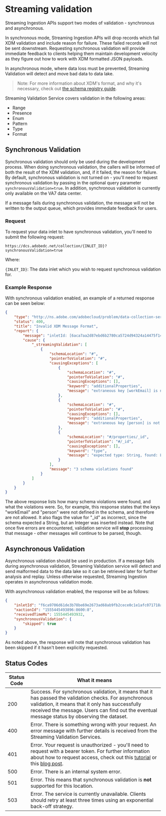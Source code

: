 # Streaming validation

Streaming Ingestion APIs support two modes of validation - synchronous and asynchronous.

In synchronous mode, Streaming Ingestion APIs will drop records which fail XDM validation and include reason for failure. These failed records will not be sent downstream. Requesting synchronous validation will provide immediate feedback to clients helping them maintain development velocity as they figure out how to work with XDM formatted JSON payloads. 

In asynchronous mode, where data loss must be prevented, Streaming Validation will detect and move bad data to data lake.

> Note: For more information about XDM's format, and why it's necessary, check out [the schema registry guide][xdminfo].

Streaming Validation Service covers validation in the following areas:
-  Range
-  Presence
-  Enum
-  Pattern
-  Type
-  Format

## Synchronous Validation

Synchronous validation should only be used during the development process. When doing synchronous validation, the callers will be informed of both the result of the XDM validation, and, if it failed, the reason for failure. By default, synchronous validation is not turned on - you'll need to request synchronous validation by passing in the optional query parameter `synchronousValidation=true`. In addition, synchronous validation is currently only available on the VA7 data center.

If a message fails during synchronous validation, the message will not be written to the output queue, which provides immediate feedback for users.

### Request

To request your data inlet to have synchronous validation, you'll need to submit the following request:

```shell
https://dcs.adobedc.net/collection/{INLET_ID}?synchronousValidation=true
```

Where:

`{INLET_ID}`: The data inlet which you wish to request synchronous validation for.

### Example Response

With synchronous validation enabled, an example of a returned response can be seen below:

```json
{
    "type": "http://ns.adobe.com/adobecloud/problem/data-collection-service/inlet",
    "status": 400,
    "title": "Invalid XDM Message Format",
    "report": {
        "message": "inletId: [6aca7aa2d87ebd6b2780ca5724d94324a14475f140a2b69373dd5c714430dfd4] imsOrgId: [7BF122A65C5B3FE40A494026@AdobeOrg] Message is invalid",
        "cause": {
            "_streamingValidation": [
                {
                    "schemaLocation": "#",
                    "pointerToViolation": "#",
                    "causingExceptions": [
                        {
                            "schemaLocation": "#",
                            "pointerToViolation": "#",
                            "causingExceptions": [],
                            "keyword": "additionalProperties",
                            "message": "extraneous key [workEmail] is not permitted"
                        },
                        {
                            "schemaLocation": "#",
                            "pointerToViolation": "#",
                            "causingExceptions": [],
                            "keyword": "additionalProperties",
                            "message": "extraneous key [person] is not permitted"
                        },
                        {
                            "schemaLocation": "#/properties/_id",
                            "pointerToViolation": "#/_id",
                            "causingExceptions": [],
                            "keyword": "type",
                            "message": "expected type: String, found: Long"
                        }
                    ],
                    "message": "3 schema violations found"
                }
            ]
        }
    }
}
```

The above response lists how many schema violations were found, and what the violations were. So, for example, this response states that the keys "workEmail" and "person" were not defined in the schema, and therefore are not allowed. It also flags the value for "_id" as incorrect, since the schema expected a String, but an Integer was inserted instead. Note that once five errors are encountered, validation service will **stop** processing that message - other messages will continue to be parsed, though.

## Asynchronous Validation

Asynchronous validation should be used in production. If a message fails during asynchronous validation, Streaming Validation service will detect and send malformed data to the data lake so it can be retrieved later for further analysis and replay. Unless otherwise requested, Streaming Ingestion operates in asynchronous validation mode.  

With asynchronous validation enabled, the response will be as follows:

```json
{
    "inletId": "f6ca9706d61de3b78be69e2673ad68ab9fb2cece0c1e1afc071718a0033e6877",
    "xactionId": "1555445493896:8600:8",
    "receivedTimeMs": 1555445493932,
    "synchronousValidation": {
        "skipped": true
    }
}
```

As noted above, the response will note that synchronous validation has been skipped if it hasn't been explicitly requested.

## Status Codes

Status Code | What it means
----------- | -------------
200 | Success. For synchronous validation, it means that it has passed the validation checks. For asynchronous validation, it means that it only has successfully received the message. Users can find out the eventual message status by observing the dataset.
400 | Error. There is something wrong with your request. An error message with further details is received from the Streaming Validation Services.
401 | Error. Your request is unauthorized - you'll need to request with a bearer token. For further information about how to request access, check out this [tutorial][1] or this [blog post][2].
500 | Error. There is an internal system error.
501 | Error. This means that synchronous validation is **not** supported for this location.
503 | Error. The service is currently unavailable. Clients should retry at least three times using an exponential back-off strategy.



[xdminfo]: ../schema_registry/schema_composition/schema_composition.md 
[1]: ../../tutorials/authenticate_to_acp_tutorial/authenticate_to_acp_tutorial.md 
[2]: https://medium.com/adobetech/using-postman-for-jwt-authentication-on-adobe-i-o-7573428ffe7f